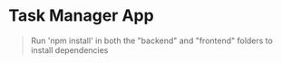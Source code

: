 # Task Manager App

> Run 'npm install' in both the "backend" and "frontend" folders to install dependencies

